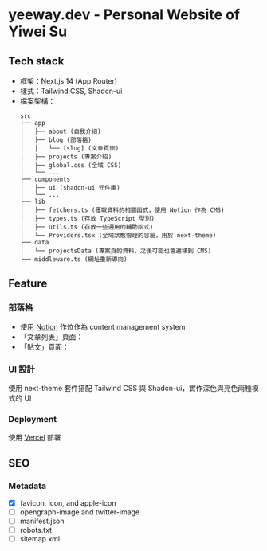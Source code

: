 # yeeway.dev - Personal Website of Yiwei Su

## Tech stack
- 框架：Next.js 14 (App Router)
- 樣式：Tailwind CSS, Shadcn-ui
- 檔案架構：
  ```
  src
  ├── app
  │   ├── about (自我介紹)
  │   ├── blog (部落格)
  │   │   └── [slug] (文章頁面)
  │   ├── projects (專案介紹)
  │   ├── global.css (全域 CSS)
  │   └── ...
  ├── components
  │   ├── ui (shadcn-ui 元件庫)
  │   └── ...
  ├── lib
  │   ├── fetchers.ts (獲取資料的相關函式，使用 Notion 作為 CMS)
  │   ├── types.ts (存放 TypeScript 型別)
  │   ├── utils.ts (存放一些通用的輔助函式)
  │   └── Providers.tsx (全域狀態管理的容器，用於 next-theme)
  ├── data
  │   └── projectsData (專案頁的資料，之後可能也會遷移到 CMS)
  └── middleware.ts (網址重新導向)
  ```

## Feature
### 部落格
- 使用 [Notion](https://www.notion.so/product) 作位作為 content management system
- 「文章列表」頁面：
- 「貼文」頁面：

### UI 設計
使用 next-theme 套件搭配 Tailwind CSS 與 Shadcn-ui，實作深色與亮色兩種模式的 UI

### Deployment
使用 [Vercel](https://vercel.com/home) 部署

## SEO
### Metadata
- [x] favicon, icon, and apple-icon
- [ ] opengraph-image and twitter-image
- [ ] manifest.json
- [ ] robots.txt
- [ ] sitemap.xml